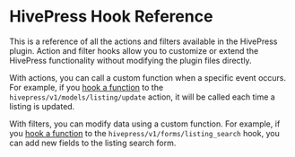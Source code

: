 # HivePress Hook Reference
This is a reference of all the actions and filters available in the HivePress plugin. Action and filter hooks allow you to customize or extend the HivePress functionality without modifying the plugin files directly.

With actions, you can call a custom function when a specific event occurs. For example, if you [hook a function](https://developer.wordpress.org/reference/functions/add_action/) to the `hivepress/v1/models/listing/update` action, it will be called each time a listing is updated.

With filters, you can modify data using a custom function. For example, if you [hook a function](https://developer.wordpress.org/reference/functions/add_filter/) to the `hivepress/v1/forms/listing_search` hook, you can add new fields to the listing search form.
